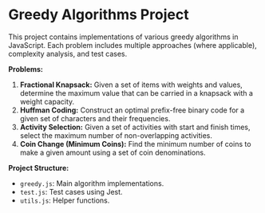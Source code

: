# Greedy Algorithms Project

This project contains implementations of various greedy algorithms in JavaScript. Each problem includes multiple approaches (where applicable), complexity analysis, and test cases.

**Problems:**

1. **Fractional Knapsack:** Given a set of items with weights and values, determine the maximum value that can be carried in a knapsack with a weight capacity.
2. **Huffman Coding:** Construct an optimal prefix-free binary code for a given set of characters and their frequencies.
3. **Activity Selection:** Given a set of activities with start and finish times, select the maximum number of non-overlapping activities.
4. **Coin Change (Minimum Coins):** Find the minimum number of coins to make a given amount using a set of coin denominations.


**Project Structure:**

- `greedy.js`: Main algorithm implementations.
- `test.js`: Test cases using Jest.
- `utils.js`: Helper functions.